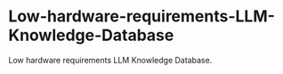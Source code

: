 # Low-hardware-requirements-LLM-Knowledge-Database
Low hardware requirements LLM Knowledge Database.
